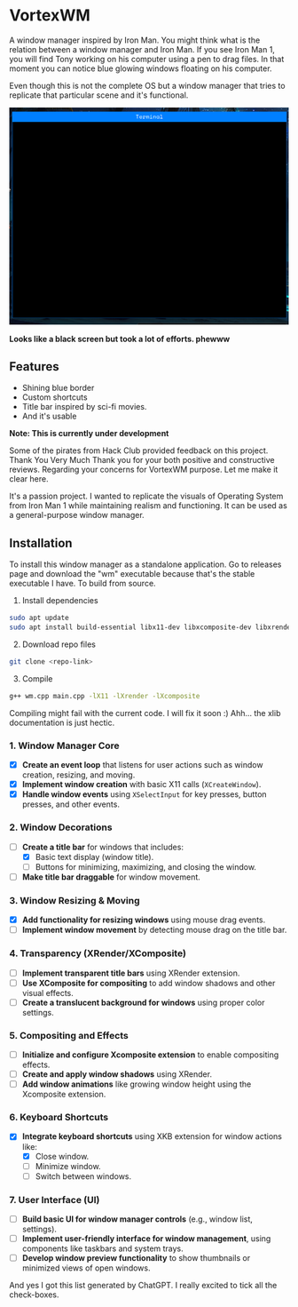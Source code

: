 
# VortexWM

A window manager inspired by Iron Man. You might think what is the relation between a window manager and Iron Man. If you see Iron Man 1, you will find Tony working on his computer using a pen to drag files. In that moment you can notice blue glowing windows floating on his computer.

Even though this is not the complete OS but a window manager that tries to replicate that particular scene and it's functional.

![](https://raw.githubusercontent.com/Raghav67816/VortexWM/refs/heads/main/image.png)

**Looks like a black screen but took a lot of efforts. phewww**

## Features

- Shining blue border
- Custom shortcuts
- Title bar inspired by sci-fi movies.
- And it's usable

**Note: This is currently under development**

Some of the pirates from Hack Club provided feedback on this project. Thank You Very Much
Thank you for your both positive and constructive reviews. Regarding your concerns for VortexWM purpose. Let me make it clear here.

It's a passion project. I wanted to replicate the visuals of Operating System from Iron Man 1 while maintaining realism and functioning. It can be used as a general-purpose window manager. 

## Installation
To install this window manager as a standalone application. Go to releases page and download the "wm" executable because that's the stable executable I have.
To build from source.

1. Install dependencies
```bash
sudo apt update
sudo apt install build-essential libx11-dev libxcomposite-dev libxrender-dev libxtst-dev libxrandr-dev libxi-dev libxfixes-dev libxcb1-dev libxmu-dev
```

2. Download repo files
```bash
git clone <repo-link>
```

3. Compile
```bash
g++ wm.cpp main.cpp -lX11 -lXrender -lXcomposite
```

Compiling might fail with the current code. I will fix it soon :) Ahh... the xlib documentation is just hectic.


### 1. **Window Manager Core**
- [x] **Create an event loop** that listens for user actions such as window creation, resizing, and moving.
- [x] **Implement window creation** with basic X11 calls (`XCreateWindow`).
- [x] **Handle window events** using `XSelectInput` for key presses, button presses, and other events.

### 2. **Window Decorations**
- [ ] **Create a title bar** for windows that includes:
    - [x] Basic text display (window title).
    - [ ] Buttons for minimizing, maximizing, and closing the window.
- [ ] **Make title bar draggable** for window movement.

### 3. **Window Resizing & Moving**
- [x] **Add functionality for resizing windows** using mouse drag events.
- [ ] **Implement window movement** by detecting mouse drag on the title bar.

### 4. **Transparency (XRender/XComposite)**
- [ ] **Implement transparent title bars** using XRender extension.
- [ ] **Use XComposite for compositing** to add window shadows and other visual effects.
- [ ] **Create a translucent background for windows** using proper color settings.

### 5. **Compositing and Effects**
- [ ] **Initialize and configure Xcomposite extension** to enable compositing effects.
- [ ] **Create and apply window shadows** using XRender.
- [ ] **Add window animations** like growing window height using the Xcomposite extension.
  
### 6. **Keyboard Shortcuts**
- [x] **Integrate keyboard shortcuts** using XKB extension for window actions like:
    - [x] Close window.
    - [ ] Minimize window.
    - [ ] Switch between windows.

### 7. **User Interface (UI)**
- [ ] **Build basic UI for window manager controls** (e.g., window list, settings).
- [ ] **Implement user-friendly interface for window management**, using components like taskbars and system trays.
- [ ] **Develop window preview functionality** to show thumbnails or minimized views of open windows.

And yes I got this list generated by ChatGPT.
I really excited to tick all the check-boxes.
